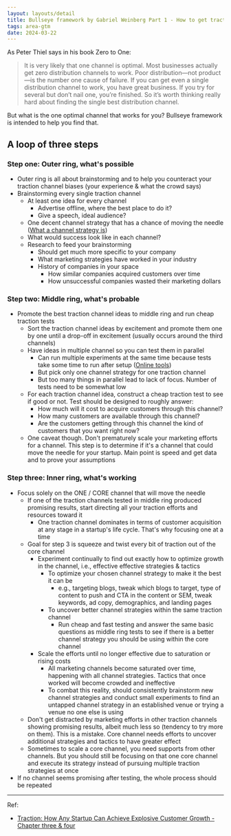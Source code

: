 ```yaml
---
layout: layouts/detail
title: Bullseye framework by Gabriel Weinberg Part 1 - How to get traction for your startup
tags: area-gtm
date: 2024-03-22
---
```

As Peter Thiel says in his book Zero to One:

> It is very likely that one channel is optimal. Most businesses actually get zero distribution channels to work. Poor distribution—not product—is the number one cause of failure. If you can get even a single distribution channel to work, you have great business. If you try for several but don’t nail one, you’re finished. So it’s worth thinking really hard about finding the single best distribution channel.

But what is the one optimal channel that works for you? Bullseye framework is intended to help you find that. 

## A loop of three steps

### Step one: Outer ring, what's possible
* Outer ring is all about brainstorming and to help you counteract your traction channel biases (your experience & what the crowd says)
* Brainstorming every single traction channel
  * At least one idea for every channel
    * Advertise offline, where the best place to do it?
    * Give a speech, ideal audience?
  * One decent channel strategy that has a chance of moving the needle (<a href="https://www.littletunnel.com/reference/849C3067/" data-note-url="/reference/849C3067/">What a channel strategy is</a>)
  * What would success look like in each channel?
  * Research to feed your brainstorming
    * Should get much more specific to your company
    * What marketing strategies have worked in your industry
    * History of companies in your space
      * How similar companies acquired customers over time
      * How unsuccessful companies wasted their marketing dollars

### Step two: Middle ring, what's probable
* Promote the best traction channel ideas to middle ring and run cheap traction tests
  * Sort the traction channel ideas by excitement and promote them one by one until a drop-off in excitement (usually occurs around the third channels)
  * Have ideas in multiple channel so you can test them in parallel
    * Can run multiple experiments at the same time because tests take some time to run after setup (<a href="https://www.littletunnel.com/reference/214BDFB8/" data-note-url="/reference/214BDFB8/">Online tools</a>)
    * But pick only one channel strategy for one traction channel
    * But too many things in parallel lead to lack of focus. Number of tests need to be somewhat low
  * For each traction channel idea, construct a cheap traction test to see if good or not. Test should be designed to roughly answer:
    * How much will it cost to acquire customers through this channel?
    * How many customers are available through this channel?
    * Are the customers getting through this channel the kind of customers that you want right now?
  * One caveat though. Don't prematurely scale your marketing efforts for a channel. This step is to determine if it's a channel that could move the needle for your startup. Main point is speed and get data and to prove your assumptions

### Step three: Inner ring, what's working
* Focus solely on the ONE / CORE channel that will move the needle
  * If one of the traction channels tested in middle ring produced promising results, start directing all your traction efforts and resources toward it
    * One traction channel dominates in terms of customer acquisition at any stage in a startup's life cycle. That's why focusing one at a time
  * Goal for step 3 is squeeze and twist every bit of traction out of the core channel
    * Experiment continually to find out exactly how to optimize growth in the channel, i.e., effective effective strategies & tactics
      * To optimize your chosen channel strategy to make it the best it can be
        * e.g., targeting blogs, tweak which blogs to target, type of content to push and CTA in the content or SEM, tweak keywords, ad copy, demographics, and landing pages
      * To uncover better channel strategies within the same traction channel
        * Run cheap and fast testing and answer the same basic questions as middle ring tests to see if there is a better channel strategy you should be using within the core channel
    * Scale the efforts until no longer effective due to saturation or rising costs
      * All marketing channels become saturated over time, happening with all channel strategies. Tactics that once worked will become crowded and ineffective
      * To combat this reality, should consistently brainstorm new channel strategies and conduct small experiments to find an untapped channel strategy in an established venue or trying a venue no one else is using
  * Don't get distracted by marketing efforts in other traction channels showing promising results, albeit much less so (tendency to try more on them). This is a mistake. Core channel needs efforts to uncover additional strategies and tactics to have greater effect
  * Sometimes to scale a core channel, you need supports from other channels. But you should still be focusing on that one core channel and execute its strategy instead of pursuing multiple traction strategies at once
* If no channel seems promising after testing, the whole process should be repeated

---

Ref:
* <a href="https://www.amazon.com/Traction-Startup-Achieve-Explosive-Customer/dp/1591848369" target="_blank">Traction: How Any Startup Can Achieve Explosive Customer Growth - Chapter three & four</a>